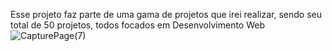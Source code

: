 Esse projeto faz parte de uma gama de projetos que irei realizar, sendo seu total de 50 projetos, todos focados em Desenvolvimento Web
![CapturePage(7)](https://github.com/FCMEXE/LandingPage04/assets/98589177/b95584d9-b29b-4f8f-a6fe-261fa4b1fdaa)
